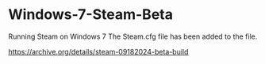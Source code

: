 # Windows-7-Steam-Beta
Running Steam on Windows 7
The Steam.cfg file has been added to the file.

https://archive.org/details/steam-09182024-beta-build






